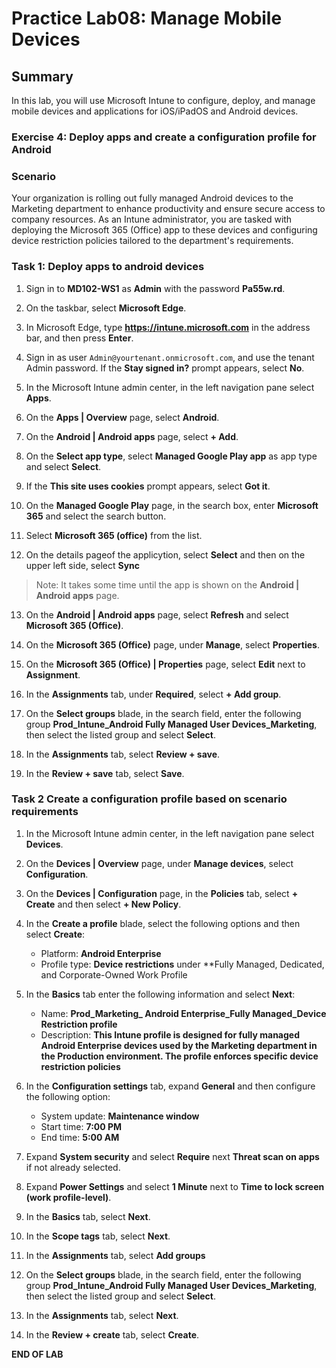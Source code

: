 # Practice Lab08: Manage Mobile Devices

## Summary

In this lab, you will use Microsoft Intune to configure, deploy, and manage mobile devices and applications for iOS/iPadOS and Android devices.

### Exercise 4: Deploy apps and create a configuration profile for Android

### Scenario

Your organization is rolling out fully managed Android devices to the Marketing department to enhance productivity and ensure secure access to company resources. As an Intune administrator, you are tasked with deploying the Microsoft 365 (Office) app to these devices and configuring device restriction policies tailored to the department's requirements.

### Task 1: Deploy apps to android devices

1. Sign in to **MD102-WS1** as **Admin** with the password **Pa55w.rd**. 

2. On the taskbar, select **Microsoft Edge**.

3. In Microsoft Edge, type **https://intune.microsoft.com** in the  address bar, and then press **Enter**.

4. Sign in as user `Admin@yourtenant.onmicrosoft.com`, and use the tenant Admin password. If the **Stay signed in?** prompt appears, select **No**.

5. In the Microsoft Intune admin center, in the left navigation pane select **Apps**.

6. On the **Apps | Overview** page, select **Android**.

7. On the **Android | Android apps** page, select **+ Add**.

8. On the **Select app type**, select **Managed Google Play app** as app type and select **Select**.

9.  If the **This site uses cookies** prompt appears, select **Got it**.

10. On the **Managed Google Play** page, in the search box, enter **Microsoft 365** and select the search button.

11. Select **Microsoft 365 (office)** from the list.

12. On the details pageof the applicytion, select **Select** and then on the upper left side, select **Sync**

>Note:  It takes some time until the app is shown on the **Android | Android apps** page.

13. On the **Android | Android apps** page, select **Refresh** and select **Microsoft 365 (Office)**.

14. On the **Microsoft 365 (Office)** page, under **Manage**, select **Properties**.

15. On the **Microsoft 365 (Office) | Properties** page, select **Edit** next to **Assignment**.

16. In the **Assignments** tab, under **Required**, select **+ Add group**.

17. On the **Select groups** blade, in the search field, enter the following group **Prod_Intune_Android Fully Managed User Devices_Marketing**, then select the listed group and select **Select**.

18. In the **Assignments** tab, select **Review + save**.

19. In the **Review + save** tab, select **Save**.

### Task 2 Create a configuration profile based on scenario requirements

1. In the Microsoft Intune admin center, in the left navigation pane select **Devices**.

2. On the **Devices | Overview** page, under **Manage devices**, select **Configuration**.

3. On the **Devices | Configuration** page, in the **Policies** tab, select **+ Create** and then select **+ New Policy**.

4. In the **Create a profile** blade, select the following options and then select **Create**:
   - Platform: **Android Enterprise**
   - Profile type: **Device restrictions** under **Fully Managed, Dedicated, and Corporate-Owned Work Profile

5. In the **Basics** tab enter the following information and select **Next**:

   - Name: **Prod_Marketing_ Android Enterprise_Fully Managed_Device Restriction profile**
   - Description: **This Intune profile is designed for fully managed Android Enterprise devices used by the Marketing department in the Production environment. The profile enforces specific device restriction policies**

6. In the **Configuration settings** tab, expand **General** and then configure the following option:

   - System update: **Maintenance window**
   - Start time: **7:00 PM**
   - End time: **5:00 AM**

7. Expand **System security** and select **Require** next **Threat scan on apps** if not already selected.

8. Expand **Power Settings** and select **1 Minute** next to **Time to lock screen (work profile-level)**.

9.  In the **Basics** tab, select **Next**.

10. In the **Scope tags** tab, select **Next**.

11. In the **Assignments** tab, select **Add groups**

12. On the **Select groups** blade, in the search field, enter the following group **Prod_Intune_Android Fully Managed User Devices_Marketing**, then select the listed group and select **Select**.

13. In the **Assignments** tab, select **Next**.

14. In the **Review + create** tab, select **Create**.

**END OF LAB**